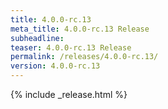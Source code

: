```yaml
---
title: 4.0.0-rc.13
meta_title: 4.0.0-rc.13 Release
subheadline: 
teaser: 4.0.0-rc.13 Release
permalink: /releases/4.0.0-rc.13/
version: 4.0.0-rc.13
---
```


{% include _release.html %}
